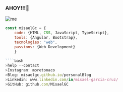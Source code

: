 ### AHOY!!!👋

![me](https://user-images.githubusercontent.com/40589269/104251345-1f4be700-5435-11eb-9300-4ab6f13390fd.jpg)

```js
const misaelGc = {
    code: {HTML, CSS, JavaScript, TypeScript},
    tools: {Angular, Bootstrap},
    tecnologies: "web",
    passions: {Web Development}
    }
    
````bash
>help --contact
>Instagram: moretonaco
>Blog: misaelgc.github.io/personalBlog
>Linkedin: www.linkedin.com/in/misael-garcia-cruz/
>GitHub: github.com/MisaelGC
